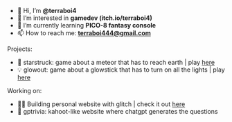 - 👋 Hi, I’m **@terraboi4**
- 👀 I’m interested in **gamedev (itch.io/terraboi4)**
- 🌱 I’m currently learning **PICO-8 fantasy console**
- 📫 How to reach me: **terraboi444@gmail.com**

Projects:
 - 🌟 starstruck: game about a meteor that has to reach earth | play <a href="https://itch.io/terraboi4/starstruck/" target="_blank">here</a>
 - 💡 glowout: game about a glowstick that has to turn on all the lights | play <a href="https://itch.io/terraboi4/glowout">here</a>

Working on:
 - 🧑‍💻 Building personal website with glitch | check it out <a href="https://terraboi.glitch.me" target="_blank">here</a> 
 - 🤖 gptrivia: kahoot-like website where chatgpt generates the questions  

